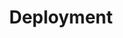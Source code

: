 ---
title: Deployment
tags:
    - AWS
    - Nectar
order: 
    - aws.md
    - working-with-nectar.md
---